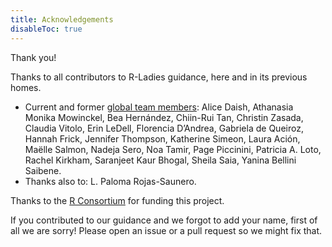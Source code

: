 ```yaml
---
title: Acknowledgements
disableToc: true
---
```


Thank you!

Thanks to all contributors to R-Ladies guidance, here and in its previous homes.
* Current and former [global team members](https://rladies.org/about-us/team/): Alice Daish, Athanasia Monika Mowinckel, Bea Hernández, Chiin-Rui Tan, Christin Zasada, Claudia Vitolo, Erin LeDell, Florencia D’Andrea, Gabriela de Queiroz, Hannah Frick, Jennifer Thompson, Katherine Simeon, Laura Ación, Maëlle Salmon, Nadeja Sero, Noa Tamir, Page Piccinini, Patricia A. Loto, Rachel Kirkham, Saranjeet Kaur Bhogal, Sheila Saia, Yanina Bellini Saibene.
* Thanks also to: L. Paloma Rojas-Saunero.

Thanks to the [R Consortium](https://www.r-consortium.org/) for funding this project.

If you contributed to our guidance and we forgot to add your name, first of all we are sorry!
Please open an issue or a pull request so we might fix that.
